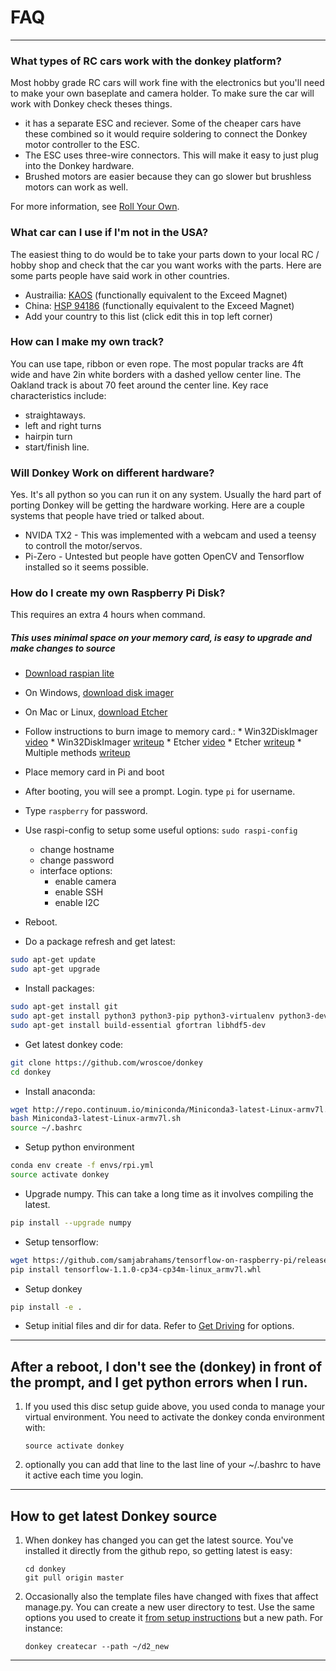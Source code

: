 # FAQ 
---------

### What types of RC cars work with the donkey platform?
Most hobby grade RC cars will work fine with the electronics but you'll need to make your own baseplate and camera
holder. To make sure the car will work with Donkey check theses things. 

* it has a separate ESC and reciever. Some of the cheaper cars have these combined so it would require soldering to
connect the Donkey motor controller to the ESC.
* The ESC uses three-wire connectors. This will make it easy to just plug into the Donkey hardware.
* Brushed motors are easier because they can go slower but brushless motors can work as well. 

For more information, see [Roll Your Own](roll_your_own.md).

### What car can I use if I'm not in the USA?
The easiest thing to do would be to take your parts down to your local RC / hobby shop and check that the car you want
works with the parts. Here are some parts people have said work in other countries. 

* Austrailia: [KAOS](https://www.hobbywarehouse.com.au/hsp-94186-18694k-kaos-blue-rc-truck.html) (functionally equivalent to the Exceed Magnet)
* China: [HSP 94186](https://item.taobao.com/item.htm?spm=a1z02.1.2016030118.d2016038.314a2de7XhDszO&id=27037536775&scm=1007.10157.81291.100200300000000&pvid=dd956496-2837-41c8-be44-ecbcf48f1eac) (functionally equivalent to the Exceed Magnet)
* Add your country to this list (click edit this in top left corner)


### How can I make my own track?
You can use tape, ribbon or even rope. The most popular tracks are 4ft wide and have 2in white borders with a dashed
yellow center line. The Oakland track is about 70 feet around the center line. Key race characteristics include:
* straightaways.
* left and right turns
* hairpin turn
* start/finish line. 


### Will Donkey Work on different hardware?
Yes. It's all python so you can run it on any system. Usually the hard part of porting Donkey will be getting the hardware working.
Here are a couple systems that people have tried or talked about.

* NVIDA TX2 - This was implemented with a webcam and used a teensy to controll the motor/servos.
* Pi-Zero - Untested but people have gotten OpenCV and Tensorflow installed so it seems possible.



### How do I create my own Raspberry Pi Disk?
This requires an extra 4 hours when command. 

##### This uses minimal space on your memory card, is easy to upgrade and make changes to source

* [Download raspian lite](https://downloads.raspberrypi.org/raspbian_lite_latest)
* On Windows, [download disk imager](https://sourceforge.net/projects/win32diskimager/files/latest/download)
* On Mac or Linux, [download Etcher](https://etcher.io)
* Follow instructions to burn image to memory card.:
      * Win32DiskImager [video](https://www.youtube.com/watch?v=SdWr-aolCSA) 
      * Win32DiskImager [writeup](https://codeyarns.com/2013/06/21/how-to-write-a-disk-image-using-win32-disk-imager/)
      * Etcher [video](https://www.youtube.com/watch?v=I6F2HoTeiFc)
      * Etcher [writeup](https://www.raspberrypi.org/magpi/pi-sd-etcher/)
      * Multiple methods [writeup](http://elinux.org/RPi_Easy_SD_Card_Setup)
* Place memory card in Pi and boot

* After booting, you will see a prompt. Login. type ```pi``` for username.

* Type ```raspberry``` for password.

* Use raspi-config to setup some useful options:
    `sudo raspi-config`
    * change hostname
    * change password
    * interface options: 
        * enable camera
        * enable SSH
        * enable I2C

* Reboot.

* Do a package refresh and get latest:
``` bash
sudo apt-get update
sudo apt-get upgrade
```

* Install packages:

``` bash
sudo apt-get install git
sudo apt-get install python3 python3-pip python3-virtualenv python3-dev virtualenv
sudo apt-get install build-essential gfortran libhdf5-dev
```

* Get latest donkey code:

``` bash
git clone https://github.com/wroscoe/donkey
cd donkey
```

* Install anaconda:

``` bash
wget http://repo.continuum.io/miniconda/Miniconda3-latest-Linux-armv7l.sh
bash Miniconda3-latest-Linux-armv7l.sh
source ~/.bashrc
```

* Setup python environment

``` bash
conda env create -f envs/rpi.yml
source activate donkey
```


* Upgrade numpy. This can take a long time as it involves compiling the latest.

``` bash
pip install --upgrade numpy
```

* Setup tensorflow:

``` bash
wget https://github.com/samjabrahams/tensorflow-on-raspberry-pi/releases/download/v1.1.0/tensorflow-1.1.0-cp34-cp34m-linux_armv7l.whl
pip install tensorflow-1.1.0-cp34-cp34m-linux_armv7l.whl
```

* Setup donkey

``` bash
pip install -e .
```

* Setup initial files and dir for data. Refer to [Get Driving](guide/get_driving.md) for options.


---
## After a reboot, I don't see the (donkey) in front of the prompt, and I get python errors when I run.
1. If you used this disc setup guide above, you used conda to manage your virtual environment. You need to activate the donkey conda environment with:
    ```
    source activate donkey
    ```
2. optionally you can add that line to the last line of your ~/.bashrc to have it active each time you login.

----
## How to get latest Donkey source
1. When donkey has changed you can get the latest source. You've installed it directly from the github repo, so getting latest is easy:
     ```
    cd donkey
    git pull origin master
    ```

2. Occasionally also the template files have changed with fixes that affect manage.py. You can create a new user directory to test. Use the same options you used to create it [from setup instructions](guide/install_software.md) but a new path. For instance:
    ```
    donkey createcar --path ~/d2_new
    ```

---
